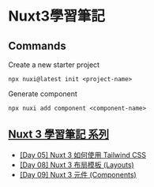 # Nuxt3學習筆記
## Commands
Create a new starter project
```
npx nuxi@latest init <project-name>
```
Generate component
```
npx nuxi add component <component-name>
```
## [Nuxt 3 學習筆記 系列](https://ithelp.ithome.com.tw/users/20152617/ironman/5934)
- [[Day 05] Nuxt 3 如何使用 Tailwind CSS](https://ithelp.ithome.com.tw/articles/10294705)
- [[Day 08] Nuxt 3 布局模板 (Layouts)](https://ithelp.ithome.com.tw/articles/10296877)
- [[Day 09] Nuxt 3 元件 (Components)](https://ithelp.ithome.com.tw/articles/10297495)